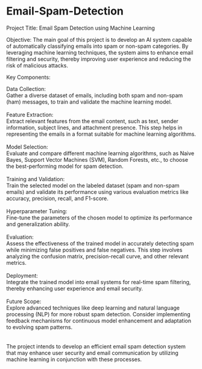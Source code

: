 # Email-Spam-Detection

Project Title: Email Spam Detection using Machine Learning

Objective:
The main goal of this project is to develop an AI system capable of automatically classifying emails into spam or non-spam categories. By leveraging machine learning techniques, the system aims to enhance email filtering and security, thereby improving user experience and reducing the risk of malicious attacks.

Key Components:

Data Collection:<br>
Gather a diverse dataset of emails, including both spam and non-spam (ham) messages, to train and validate the machine learning model.<br><br>
Feature Extraction:<br>
Extract relevant features from the email content, such as text, sender information, subject lines, and attachment presence. This step helps in representing the emails in a format suitable for machine learning algorithms.<br><br>
Model Selection:<br>
Evaluate and compare different machine learning algorithms, such as Naive Bayes, Support Vector Machines (SVM), Random Forests, etc., to choose the best-performing model for spam detection.<br><br>
Training and Validation:<br>
Train the selected model on the labeled dataset (spam and non-spam emails) and validate its performance using various evaluation metrics like accuracy, precision, recall, and F1-score.<br><br>
Hyperparameter Tuning:<br>
Fine-tune the parameters of the chosen model to optimize its performance and generalization ability.<br><br>
Evaluation:<br>
Assess the effectiveness of the trained model in accurately detecting spam while minimizing false positives and false negatives. This step involves analyzing the confusion matrix, precision-recall curve, and other relevant metrics.<br><br>
Deployment:<br>
Integrate the trained model into email systems for real-time spam filtering, thereby enhancing user experience and email security.<br><br>
Future Scope:<br>
Explore advanced techniques like deep learning and natural language processing (NLP) for more robust spam detection. Consider implementing feedback mechanisms for continuous model enhancement and adaptation to evolving spam patterns.
<br><br><br>
The project intends to develop an efficient email spam detection system that may enhance user security and email communication by utilizing machine learning in conjunction with these processes.
